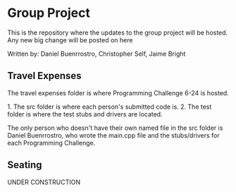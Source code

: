 <h1>Group Project</h1>
<p>This is the repository where the updates to the group project will be hosted. Any new big change will be posted on here</p>
<p>Written by: Daniel Buenrrostro, Christopher Self, Jaime Bright</p>
<h2>Travel Expenses</h2>
<p>
The travel expenses folder is where Programming Challenge 6-24 is hosted. 
</p>
1. The src folder is where each person's submitted code is.
2. The test folder is where the test stubs and drivers are located. 
<p>
The only person who doesn't have their own named file in the src folder is Daniel Buenrrostro, who wrote the main.cpp file and the stubs/drivers 
for each Programming Challenge.
</p>
<h2>Seating</h2>
<p>UNDER CONSTRUCTION</p>
